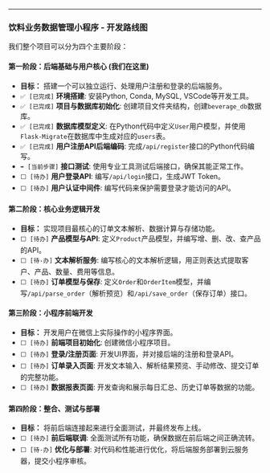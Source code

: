 

------

### **饮料业务数据管理小程序 - 开发路线图**

我们整个项目可以分为四个主要阶段：

#### **第一阶段：后端基础与用户核心 (我们在这里)**

- **目标：** 搭建一个可以独立运行、处理用户注册和登录的后端服务。
- `✅ [已完成]` **环境搭建**: 安装Python, Conda, MySQL, VSCode等开发工具。
- `✅ [已完成]` **项目与数据库初始化**: 创建项目文件夹结构，创建`beverage_db`数据库。
- `✅ [已完成]` **数据库模型定义**: 在Python代码中定义`User`用户模型，并使用`Flask-Migrate`在数据库中生成对应的`users`表。
- `✅ [已完成]` **用户注册API后端编码**: 完成`/api/register`接口的Python代码编写。
- `➡️ [当前步骤]` **接口测试**: 使用专业工具测试后端接口，确保其能正常工作。
- `⬜ [待办]` **用户登录API**: 编写`/api/login`接口，生成JWT Token。
- `⬜ [待办]` **用户认证中间件**: 编写代码来保护需要登录才能访问的API。

#### **第二阶段：核心业务逻辑开发**

- **目标：** 实现项目最核心的订单文本解析、数据计算与存储功能。
- `⬜ [待办]` **产品模型与API**: 定义`Product`产品模型，并编写增、删、改、查产品的API。
- `⬜ [待-办]` **文本解析服务**: 编写核心的文本解析逻辑，用正则表达式提取客户、产品、数量、费用等信息。
- `⬜ [待办]` **订单模型与保存**: 定义`Order`和`OrderItem`模型，并编写`/api/parse_order`（解析预览）和`/api/save_order`（保存订单）接口。

#### **第三阶段：小程序前端开发**

- **目标：** 开发用户在微信上实际操作的小程序界面。
- `⬜ [待办]` **前端项目初始化**: 创建微信小程序项目。
- `⬜ [待办]` **登录/注册页面**: 开发UI界面，并对接后端的注册和登录API。
- `⬜ [待办]` **订单录入页面**: 开发文本输入、解析结果预览、手动修改、提交订单的完整功能。
- `⬜ [待办]` **数据报表页面**: 开发查询和展示每日汇总、历史订单等数据的功能。

#### **第四阶段：整合、测试与部署**

- **目标：** 将前后端连接起来进行全面测试，并最终发布上线。
- `⬜ [待办]` **前后端联调**: 全面测试所有功能，确保数据在前后端之间正确流转。
- `⬜ [待-办]` **优化与部署**: 对代码和性能进行优化，将后端服务部署到云服务器，提交小程序审核。